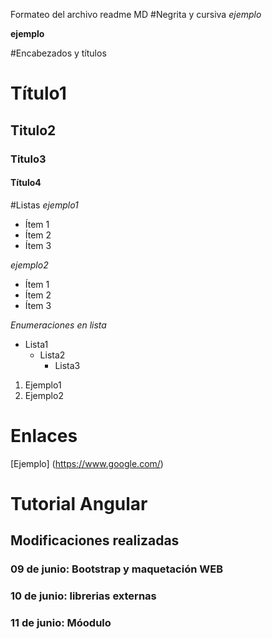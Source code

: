 Formateo del archivo readme MD
#Negrita y cursiva
_ejemplo_

**ejemplo**

#Encabezados y títulos
# Título1
## Titulo2
### Titulo3
#### Título4

#Listas
_ejemplo1_
- Ítem 1
- Ítem 2
- Ítem 3

_ejemplo2_

* Ítem 1
* Ítem 2
* Ítem 3

_Enumeraciones en lista_
* Lista1  
    * Lista2  
        * Lista3
        
1. Ejemplo1  
2. Ejemplo2        

# Enlaces
[Ejemplo] (https://www.google.com/)


# Tutorial Angular
## Modificaciones realizadas
### 09 de junio: Bootstrap y maquetación WEB
### 10 de junio: librerias externas
### 11 de junio: Móodulo
